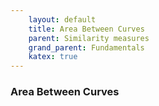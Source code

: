 ```yaml
---
    layout: default
    title: Area Between Curves
    parent: Similarity measures
    grand_parent: Fundamentals
    katex: true
---
```

### Area Between Curves